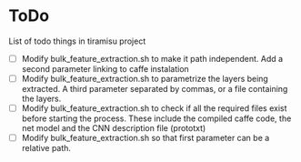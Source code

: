 # ToDo

List of todo things in tiramisu project

- [ ] Modify bulk_feature_extraction.sh to make it path independent. Add a second parameter linking to caffe instalation
- [ ] Modify bulk_feature_extraction.sh to parametrize the layers being extracted. A third parameter separated by commas, or a file containing the layers.
- [ ] Modify bulk_feature_extraction.sh to check if all the required files exist before starting the process. These include the compiled caffe code, the net model and the CNN description file (prototxt)
- [ ] Modify bulk_feature_extraction.sh so that first parameter can be a relative path.
